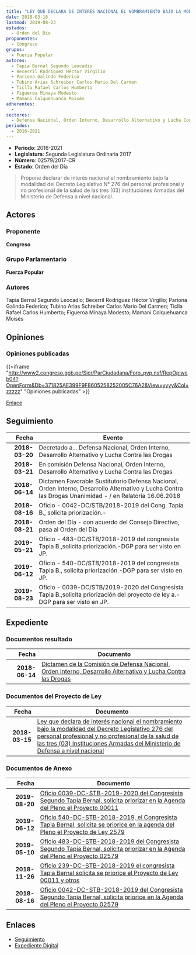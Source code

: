 ```yaml
---
title: "LEY QUE DECLARA DE INTERÉS NACIONAL EL NOMBRAMIENTO BAJO LA MODALIDAD DEL DECRETO LEGISLATIVO N| 276 DEL PERSONAL PROFESIONAL Y NO PROFESIONAL DE LA SALUD DE LAS TRES (03) INSTITUCIONES ARMADAS DEL MINISTERIO DE DEFENSA A NIVEL NACIONAL"
date: 2018-03-16
lastmod: 2019-08-23
estados: 
  - Orden del Día
proponentes: 
  - Congreso
grupos: 
  - Fuerza Popular
autores: 
  - Tapia Bernal Segundo Leocadio
  - Becerril Rodríguez Héctor Virgilio
  - Pariona Galindo Federico
  - Tubino Arias Schreiber Carlos Mario Del Carmen
  - Ticlla Rafael Carlos Humberto
  - Figueroa Minaya Modesto
  - Mamani Colquehuanca Moisés
adherentes: 
  - 
sectores: 
  - Defensa Nacional, Orden Interno, Desarrollo Alternativo y Lucha Contra las Drogas
periodos: 
  - 2016-2021
---
```


- **Periodo**: 2016-2021
- **Legislatura**: Segunda Legislatura Ordinaria 2017
- **Número**: 02579/2017-CR
- **Estado**: Orden del Día

> Propone declarar de interés nacional el nombramiento bajo la modalidad del Decreto Legislativo N° 276 del personal profesional y no profesional de la salud de las tres (03) instituciones Armadas del Ministerio de Defensa a nivel nacional.


## Actores

### Proponente

**Congreso**

### Grupo Parlamentario

**Fuerza Popular**

### Autores

Tapia Bernal Segundo Leocadio; Becerril Rodríguez Héctor Virgilio; Pariona Galindo Federico; Tubino Arias Schreiber Carlos Mario Del Carmen; Ticlla Rafael Carlos Humberto; Figueroa Minaya Modesto; Mamani Colquehuanca Moisés


## Opiniones

### Opiniones publicadas

{{<iframe "http://www2.congreso.gob.pe/Sicr/ParCiudadana/Foro_pvp.nsf/RepOpiweb04?OpenForm&Db=371825AE399F9F8605258252005C76A2&View=yyyy&Col=zzzzz" "Opiniones publicadas" >}}

[Enlace](http://www2.congreso.gob.pe/Sicr/ParCiudadana/Foro_pvp.nsf/RepOpiweb04?OpenForm&Db=371825AE399F9F8605258252005C76A2&View=yyyy&Col=zzzzz)

## Seguimiento

| Fecha | Evento |
|------:|--------|
| **2018-03-20** | Decretado a... Defensa Nacional, Orden Interno, Desarrollo Alternativo y Lucha Contra las Drogas|
| **2018-03-21** | En comisión Defensa Nacional, Orden Interno, Desarrollo Alternativo y Lucha Contra las Drogas|
| **2018-06-14** | Dictamen Favorable Sustitutorio Defensa Nacional, Orden Interno, Desarrollo Alternativo y Lucha Contra las Drogas Unanimidad - / en Relatoría 16.06.2018|
| **2018-08-16** | Oficio - 0042-DC/STB/2018-2019 del Cong. Tapia B., solicita priorización.-|
| **2018-08-21** | Orden del Día - con acuerdo del Consejo Directivo, pasa al Orden del Día|
| **2019-05-21** | Oficio - 483-DC/STB/2018-2019 del congresista Tapia B.,solicita priorización.-DGP para ser visto en JP.|
| **2019-06-12** | Oficio - 540-DC/STB/2018-2019 del congresista Tapia B., solicita priorización.-DGP para ser visto en JP.|
| **2019-08-23** | Oficio - 0039-DC/STB/2019-2020 del Congresista Tapia B.,solicita priorización del proyecto de ley a.-DGP para ser visto en JP.|


## Expediente


### Documentos resultado

| Fecha | Documento |
|------:|--------|
| **2018-06-14** | [Dictamen de la Comisión de Defensa Nacional, Orden Interno, Desarrollo Alternativo y Lucha Contra las Drogas](http://www.leyes.congreso.gob.pe/Documentos/2016_2021/Dictamenes/Proyectos_de_Ley/02579DC07MAY20180614.pdf) |

### Documentos del Proyecto de Ley

| Fecha | Documento |
|------:|--------|
| **2018-03-15** | [Ley que declara de interés nacional el nombramiento bajo la modalidad del Decreto Legislativo 276 del personal profesional y no profesional de la salud de las tres (03) Instituciones Armadas del Ministerio de Defensa a nivel nacional](http://www.leyes.congreso.gob.pe/Documentos/2016_2021/Proyectos_de_Ley_y_de_Resoluciones_Legislativas/PL0257920180315.PDF) |

### Documentos de Anexo

| Fecha | Documento |
|------:|--------|
| **2019-08-20** | [Oficio 0039-DC-STB-2019-2020 del Congresista Segundo Tapia Bernal, solicita priorizar en la Agenda del Pleno el Proyecto 00011](http://www.leyes.congreso.gob.pe/Documentos/2016_2021/Oficios/Congresistas/OFICIO-0039-DC-STB-2019-2020.pdf) |
| **2019-06-12** | [Oficio 540-DC-STB-2018-2019, el Congresista Tapia Bernal, solicita se priorice en la agenda del Pleno el Proyecto de Ley 2579](http://www.leyes.congreso.gob.pe/Documentos/2016_2021/Oficios/Congresistas/OFICIO-540-DC-STB-2018-2019.pdf) |
| **2019-05-10** | [Oficio 483-DC-STB-2018-2019 del Congresista Segundo Tapia Bernal, solicita priorizar en la Agenda del Pleno el Proyecto 02579](http://www.leyes.congreso.gob.pe/Documentos/2016_2021/Oficios/Congresistas/OFICIO-483-DC-STB-2018-2019.pdf) |
| **2018-11-26** | [Oficio 239-DC-STB-2018-2019 el congresista Tapia Bernal solicita se priorice el Proyecto de Ley 00011 y otros](http://www.leyes.congreso.gob.pe/Documentos/2016_2021/Oficios/Congresistas/OFICIO-239-DC-STB-2018-2019.PDF) |
| **2018-08-16** | [Oficio 0042-DC-STB-2018-2019 del Congresista Segundo Tapia Bernal, solicita priorice en la Agenda del Pleno el Proyecto 02579](http://www.leyes.congreso.gob.pe/Documentos/2016_2021/Oficios/Congresistas/OFICIO-0042-DC-STB-2018-2019.pdf) |

## Enlaces 

- [Seguimiento](http://www2.congreso.gob.pe/Sicr/TraDocEstProc/CLProLey2016.nsf/f7fff46988ca05b1052578e100829cc7/c94b08733a482fe605258252005e2aeb?OpenDocument)
- [Expediente Digital](http://www2.congreso.gob.pe/Sicr/TraDocEstProc/CLProLey2016.nsf/f7fff46988ca05b1052578e100829cc7/c94b08733a482fe605258252005e2aeb?OpenDocument&Click=05257FB7005EB655.eb71d0cf91d8294e05256cdf006b5706/$Body/0.1C6C)
